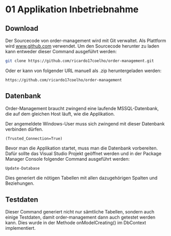 # 01 Applikation Inbetriebnahme

## Download

Der Sourcecode von order-management wird mit Git verwaltet. Als Plattform wird www.github.com verwendet. Um den Sourcecode herunter zu laden kann entweder dieser Command ausgeführt werden:

```bash
git clone https://github.com/ricardo17coelho/order-management.git
```

Oder er kann von folgender URL manuell als .zip heruntergeladen werden:

```bash
https://github.com/ricardo17coelho/order-management
```

## Datenbank

Order-Management braucht zwingend eine laufende MSSQL-Datenbank, die auf dem gleichen Host läuft, wie die Applikation.

Der angemeldete Windows-User muss sich zwingend mit dieser Datenbank verbinden dürfen.

```
(Trusted_Connection=True)
```

Bevor man die Applikation startet, muss man die Datenbank vorbereiten. Dafür sollte das Visual Studio Projekt geöffnet werden und in der Package Manager Console folgender Command ausgeführt werden:

```bash
Update-Database
```

Dies generiert die nötigen Tabellen mit allen dazugehörigen Spalten und Beziehungen.

## Testdaten

Dieser Command generiert nicht nur sämtliche Tabellen, sondern auch einige Testdaten, damit order-management dann auch getestet werden kann. Dies wurde in der Methode onModelCreating() im DbContext implementiert.
